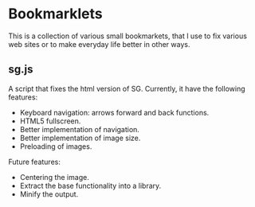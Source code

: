 Bookmarklets
============

This is a collection of various small bookmarkets, that I use to fix various web
sites or to make everyday life better in other ways.

sg.js
-----

A script that fixes the html version of SG. Currently, it have the following
features:

- Keyboard navigation: arrows forward and back functions.
- HTML5 fullscreen.
- Better implementation of navigation.
- Better implementation of image size.
- Preloading of images.

Future features:

- Centering the image.
- Extract the base functionality into a library.
- Minify the output.
